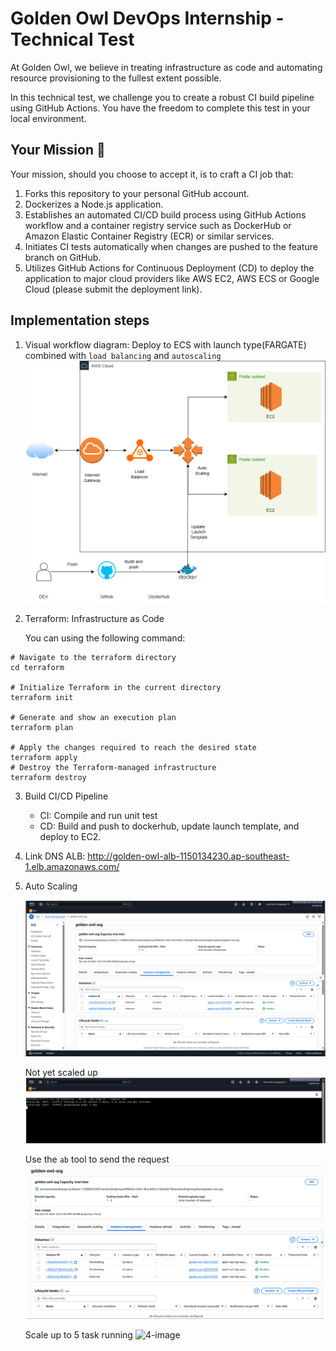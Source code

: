 # Golden Owl DevOps Internship - Technical Test
At Golden Owl, we believe in treating infrastructure as code and automating resource provisioning to the fullest extent possible. 

In this technical test, we challenge you to create a robust CI build pipeline using GitHub Actions. You have the freedom to complete this test in your local environment.

## Your Mission 🌟
Your mission, should you choose to accept it, is to craft a CI job that:
1. Forks this repository to your personal GitHub account.
2. Dockerizes a Node.js application.
3. Establishes an automated CI/CD build process using GitHub Actions workflow and a container registry service such as DockerHub or Amazon Elastic Container Registry (ECR) or similar services.
4. Initiates CI tests automatically when changes are pushed to the feature branch on GitHub.
5. Utilizes GitHub Actions for Continuous Deployment (CD) to deploy the application to major cloud providers like AWS EC2, AWS ECS or Google Cloud (please submit the deployment link).
## Implementation steps
1. Visual workflow diagram:
   Deploy to ECS with launch type(FARGATE) combined with `load balancing` and `autoscaling`
   ![workflows-image](./image/architect.png)
2. Terraform: Infrastructure as Code
   
   You can  using the following command:

```shell
# Navigate to the terraform directory
cd terraform

# Initialize Terraform in the current directory
terraform init

# Generate and show an execution plan
terraform plan 

# Apply the changes required to reach the desired state
terraform apply 
# Destroy the Terraform-managed infrastructure
terraform destroy 
```

3. Build CI/CD Pipeline
   - CI: Compile and run unit test
   - CD: Build and push to dockerhub, update launch template, and deploy to EC2.
4. Link DNS ALB: http://golden-owl-alb-1150134230.ap-southeast-1.elb.amazonaws.com/
   
5. Auto Scaling

   ![1-image](./image/1.png)

    Not yet scaled up
   ![2-image](./image/2.png)

    Use the ` ab ` tool to send the request
   ![3-image](./image/3.png)

    Scale up to 5 task running
   ![4-image](./image/4.png)
